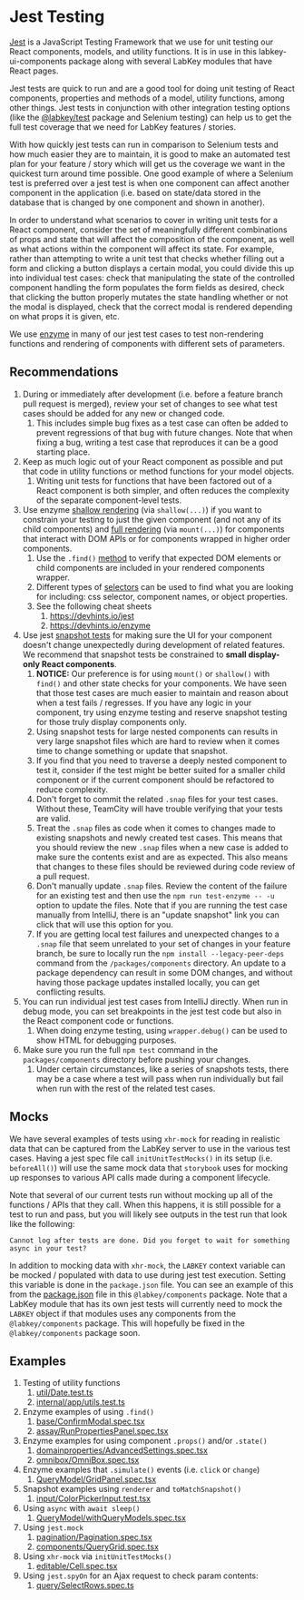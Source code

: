 # Jest Testing

[Jest](https://jestjs.io/docs/en/getting-started.html) is a JavaScript Testing Framework that we use for unit testing
our React components, models, and utility functions. It is in use in this labkey-ui-components package along with
several LabKey modules that have React pages.

Jest tests are quick to run and are a good tool for doing unit testing of React components, properties and methods of
a model, utility functions, among other things. Jest tests in conjunction with other integration testing options (like
the [@labkey/test](../../test/README.md) package and Selenium
testing) can help us to get the full test coverage that we need for LabKey features / stories.

With how quickly jest tests can run in comparison to Selenium tests and how much easier they are to maintain, it is
good to make an automated test plan for your feature / story which will get us the coverage we want in the quickest
turn around time possible. One good example of where a Selenium test is preferred over a jest test is when one component
can affect another component in the application (i.e. based on state/data stored in the database that is changed by
one component and shown in another).

In order to understand what scenarios to cover in writing unit tests for a React component, consider the set of
meaningfully different combinations of props and state that will affect the composition of the component, as well as
what actions within the component will affect its state. For example, rather than attempting to write a unit test that
checks whether filling out a form and clicking a button displays a certain modal, you could divide this up into
individual test cases: check that manipulating the state of the controlled component handling the form populates
the form fields as desired, check that clicking the button properly mutates the state handling whether or not the modal
is displayed, check that the correct modal is rendered depending on what props it is given, etc.

We use [enzyme](https://enzymejs.github.io/enzyme/) in many of our jest test cases to test non-rendering functions and
rendering of components with different sets of parameters.

## Recommendations
1. During or immediately after development (i.e. before a feature branch pull request is merged), review your set of
    changes to see what test cases should be added for any new or changed code.
    1. This includes simple bug fixes as a test case can often be added to prevent regressions of that bug with
    future changes. Note that when fixing a bug, writing a test case that reproduces it can be a good starting place.
1. Keep as much logic out of your React component as possible and put that code in utility functions or method functions
    for your model objects.
    1. Writing unit tests for functions that have been factored out of a React component is both simpler, and often
    reduces the complexity of the separate component-level tests.
1. Use enzyme [shallow rendering](https://enzymejs.github.io/enzyme/docs/api/shallow.html) (via `shallow(...)`)
    if you want to constrain your testing to just the given component (and not any of its child components) and
    [full rendering](https://enzymejs.github.io/enzyme/docs/api/mount.html) (via `mount(...)`) for components that
    interact with DOM APIs or for components wrapped in higher order components.
    1. Use the `.find()` [method](https://enzymejs.github.io/enzyme/docs/api/ShallowWrapper/find.html) to verify that expected DOM elements or child components are included in your rendered
        components wrapper.
    1. Different types of [selectors](https://enzymejs.github.io/enzyme/docs/api/selector.html) can be used to find what
        you are looking for including: css selector, component names, or object properties.
    1. See the following cheat sheets
        1. https://devhints.io/jest
        1. https://devhints.io/enzyme
1. Use jest [snapshot tests](https://jestjs.io/docs/en/snapshot-testing) for making sure the UI for your component
    doesn't change unexpectedly during development of related features. We recommend that snapshot tests be constrained
    to **small display-only React components**.
    1. **NOTICE:** Our preference is for using `mount()` or `shallow()` with `find()` and other state checks for your components. We have
        seen that those test cases are much easier to maintain and reason about when a test fails / regresses. If you have
        any logic in your component, try using enzyme testing and reserve snapshot testing for those truly display components only.
    1. Using snapshot tests for large nested components can results in very large snapshot files which are hard to
        review when it comes time to change something or update that snapshot.
    1. If you find that you need to traverse a deeply nested component to test it, consider if the test might be
        better suited for a smaller child component or if the current component should be refactored to reduce complexity.
    1. Don't forget to commit the related `.snap` files for your test cases. Without these, TeamCity will have trouble
        verifying that your tests are valid.
    1. Treat the `.snap` files as code when it comes to changes made to existing snapshots and newly created test cases.
        This means that you should review the new `.snap` files when a new case is added to make sure the contents exist
        and are as expected. This also means that changes to these files should be reviewed during code review of a
        pull request.
    1. Don't manually update `.snap` files. Review the content of the failure for an existing test and then use the
        `npm run test-enzyme -- -u` option to update the files. Note that if you are running the test case manually from IntelliJ,
        there is an "update snapshot" link you can click that will use this option for you.
    1. If you are getting local test failures and unexpected changes to a `.snap` file that seem unrelated to your set
        of changes in your feature branch, be sure to locally run the `npm install --legacy-peer-deps` command from the
        `/packages/components` directory. An update to a package dependency can result
        in some DOM changes, and without having those package updates installed locally, you can get conflicting results.
1. You can run individual jest test cases from IntelliJ directly. When run in debug mode, you can set breakpoints in
    the jest test code but also in the React component code or functions.
    1. When doing enzyme testing, using `wrapper.debug()` can be used to show HTML for debugging purposes.
1. Make sure you run the full `npm test` command in the `packages/components` directory before pushing your changes.
    1. Under certain circumstances, like a series of snapshots tests, there may be a case where a test will
        pass when run individually but fail when run with the rest of the related test cases.

## Mocks
We have several examples of tests using `xhr-mock` for reading in realistic data that can be captured from the
LabKey server to use in the various test cases. Having a jest spec file call `initUnitTestMocks()` in its setup
(i.e. `beforeAll()`) will use the same mock data that `storybook` uses for mocking up responses to various API calls
made during a component lifecycle.

Note that several of our current tests run without mocking up all of the functions / APIs that they call. When this
happens, it is still possible for a test to run and pass, but you will likely see outputs in the test run that look
like the following:
```
Cannot log after tests are done. Did you forget to wait for something async in your test?
```

In addition to mocking data with `xhr-mock`, the `LABKEY` context variable can be mocked / populated with data to use
during jest test execution. Setting this variable is done in the `package.json` file. You can see an example of this
from the [package.json](../package.json) file in this `@labkey/components` package. Note that a LabKey module that
has its own jest tests will currently need to mock the `LABKEY` object if that modules uses any components from the
`@labkey/components` package. This will hopefully be fixed in the `@labkey/components` package soon.


## Examples
1. Testing of utility functions
    1. [util/Date.test.ts](../src/internal/util/Date.test.ts)
    1. [internal/app/utils.test.ts](../src/internal/app/utils.test.ts)
1. Enzyme examples of using `.find()`
    1. [base/ConfirmModal.spec.tsx](../src/internal/components/base/ConfirmModal.spec.tsx)
    1. [assay/RunPropertiesPanel.spec.tsx](../src/internal/components/assay/RunPropertiesPanel.spec.tsx)
1. Enzyme examples for using component `.props()` and/or `.state()`
    1. [domainproperties/AdvancedSettings.spec.tsx](../src/internal/components/domainproperties/AdvancedSettings.spec.tsx)
    1. [omnibox/OmniBox.spec.tsx](../src/internal/components/omnibox/OmniBox.spec.tsx)
1. Enzyme examples that `.simulate()` events (i.e. `click` or `change`)
    1. [QueryModel/GridPanel.spec.tsx](../src/public/QueryModel/GridPanel.spec.tsx)
1. Snapshot examples using `renderer` and `toMatchSnapshot()`
    1. [input/ColorPickerInput.test.tsx](../src/internal/components/forms/input/ColorPickerInput.test.tsx)
1. Using `async` with `await sleep()`
    1. [QueryModel/withQueryModels.spec.tsx](../src/public/QueryModel/withQueryModels.spec.tsx)
1. Using `jest.mock`
    1. [pagination/Pagination.spec.tsx](../src/internal/components/pagination/Pagination.spec.tsx)
    1. [components/QueryGrid.spec.tsx](../src/internal/components/QueryGrid.spec.tsx)
1. Using `xhr-mock` via `initUnitTestMocks()`
    1. [editable/Cell.spec.tsx](../src/internal/components/editable/Cell.spec.tsx)
1. Using `jest.spyOn` for an Ajax request to check param contents:
    1. [query/SelectRows.spec.ts](https://github.com/LabKey/labkey-api-js/blob/main/src/labkey/query/SelectRows.spec.ts)
